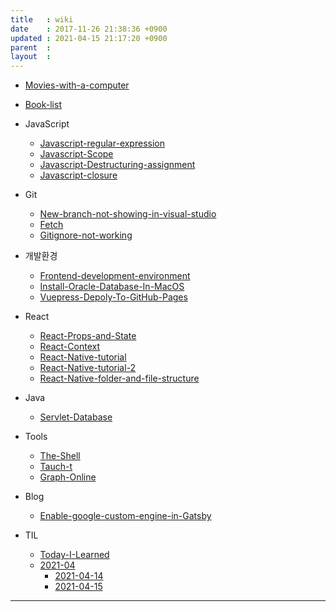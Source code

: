 ```yaml
---
title   : wiki
date    : 2017-11-26 21:38:36 +0900
updated : 2021-04-15 21:17:20 +0900
parent  : 
layout  :
---
```


* [Movies-with-a-computer](/Movies-with-a-computer) 
* [Book-list](/Book-list)
* JavaScript
	* [Javascript-regular-expression](/Javascript-regular-expression)
	* [Javascript-Scope](/Javascript-Scope)
	* [Javascript-Destructuring-assignment](/Javascript-Destructuring-assignment)
	* [Javascript-closure](/Javascript-closure)

* Git
	* [New-branch-not-showing-in-visual-studio](/New-branch-not-showing-in-visual-studio)
	* [Fetch](/Fetch)
	* [Gitignore-not-working](/Gitignore-not-working)
* 개발환경
	* [Frontend-development-environment](/Frontend-development-environment)
	* [Install-Oracle-Database-In-MacOS](/Install-Oracle-Database-In-MacOS)
	* [Vuepress-Depoly-To-GitHub-Pages](/Vuepress-Depoly-To-GitHub-Pages)
* React
	* [React-Props-and-State](/React-Props-and-State)
	* [React-Context](/React-Context)
	* [React-Native-tutorial](/React-Native-tutorial)
	* [React-Native-tutorial-2](/React-Native-tutorial-2)
	* [React-Native-folder-and-file-structure](/React-Native-folder-and-file-structure)
* Java
	* [Servlet-Database](/Servlet-Database) 
* Tools
	* [The-Shell](/The-Shell)
	* [Tauch-t](/Tauch-t)
	* [Graph-Online](/Graph-Online)
* Blog
	* [Enable-google-custom-engine-in-Gatsby](/Enable-google-custom-engine-in-Gatsby)
* TIL
	* [Today-I-Learned](/Today-I-Learned)
	* [2021-04](/2021-04)
		* [2021-04-14](/2021-04-14)
		* [2021-04-15](/2021-04-15)
---

